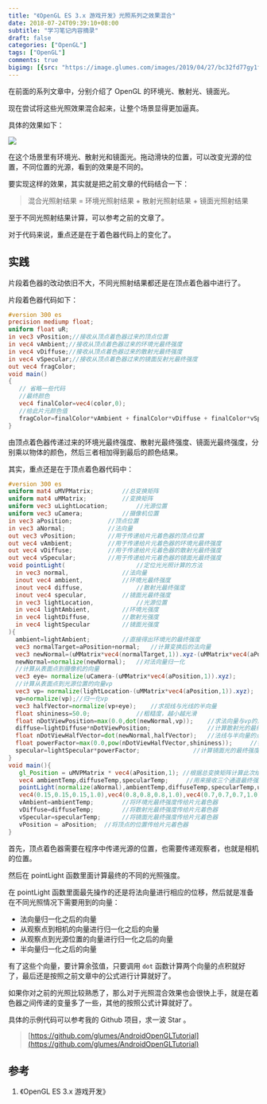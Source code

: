 ```yaml
---
title: "《OpenGL ES 3.x 游戏开发》光照系列之效果混合"
date: 2018-07-24T09:39:10+08:00
subtitle: "学习笔记内容摘录"
draft: false
categories: ["OpenGL"]
tags: ["OpenGL"]
comments: true
bigimg: [{src: "https://image.glumes.com/images/2019/04/27/bc32fd77gy1ftkvwb6q4zj20zk0nodkj.jpg", desc: ""}]
---
```



在前面的系列文章中，分别介绍了 OpenGL 的环境光、散射光、镜面光。

现在尝试将这些光照效果混合起来，让整个场景显得更加逼真。


具体的效果如下：

![](https://res.cloudinary.com/glumes-com/image/upload/v1532360616/light_mix_xmv86l.gif)

<!--more-->

在这个场景里有环境光、散射光和镜面光。拖动滑块的位置，可以改变光源的位置，不同位置的光源，看到的效果是不同的。

要实现这样的效果，其实就是把之前文章的代码结合一下：

> 混合光照射结果 = 环境光照射结果 + 散射光照射结果 + 镜面光照射结果

至于不同光照射结果计算，可以参考之前的文章了。

对于代码来说，重点还是在于着色器代码上的变化了。

## 实践

片段着色器的改动依旧不大，不同光照射结果都还是在顶点着色器中进行了。

片段着色器代码如下：

```glsl
#version 300 es
precision mediump float;
uniform float uR;
in vec3 vPosition;//接收从顶点着色器过来的顶点位置
in vec4 vAmbient;//接收从顶点着色器过来的环境光最终强度
in vec4 vDiffuse;//接收从顶点着色器过来的散射光最终强度
in vec4 vSpecular;//接收从顶点着色器过来的镜面反射光最终强度
out vec4 fragColor;
void main()
{
   // 省略一些代码
   //最终颜色
   vec4 finalColor=vec4(color,0);
   //给此片元颜色值
   fragColor=finalColor*vAmbient + finalColor*vDiffuse + finalColor*vSpecular;
}
```
由顶点着色器传递过来的环境光最终强度、散射光最终强度、镜面光最终强度，分别乘以物体的颜色，然后三者相加得到最后的颜色结果。


其实，重点还是在于顶点着色器代码中：

```glsl
#version 300 es
uniform mat4 uMVPMatrix; 		//总变换矩阵
uniform mat4 uMMatrix; 			//变换矩阵
uniform vec3 uLightLocation;		//光源位置
uniform vec3 uCamera;			//摄像机位置
in vec3 aPosition;  		//顶点位置
in vec3 aNormal;    		//法向量
out vec3 vPosition;			//用于传递给片元着色器的顶点位置
out vec4 vAmbient;			//用于传递给片元着色器的环境光最终强度
out vec4 vDiffuse;			//用于传递给片元着色器的散射光最终强度
out vec4 vSpecular;			//用于传递给片元着色器的镜面光最终强度
void pointLight(					//定位光光照计算的方法
  in vec3 normal,				//法向量
  inout vec4 ambient,			//环境光最终强度
  inout vec4 diffuse,				//散射光最终强度
  inout vec4 specular,			//镜面光最终强度
  in vec3 lightLocation,			//光源位置
  in vec4 lightAmbient,			//环境光强度
  in vec4 lightDiffuse,			//散射光强度
  in vec4 lightSpecular			//镜面光强度
){
  ambient=lightAmbient;			//直接得出环境光的最终强度
  vec3 normalTarget=aPosition+normal;	//计算变换后的法向量
  vec3 newNormal=(uMMatrix*vec4(normalTarget,1)).xyz-(uMMatrix*vec4(aPosition,1)).xyz;
  newNormal=normalize(newNormal); 	//对法向量归一化
  //计算从表面点到摄像机的向量
  vec3 eye= normalize(uCamera-(uMMatrix*vec4(aPosition,1)).xyz);
  //计算从表面点到光源位置的向量vp
  vec3 vp= normalize(lightLocation-(uMMatrix*vec4(aPosition,1)).xyz);
  vp=normalize(vp);//归一化vp
  vec3 halfVector=normalize(vp+eye);	//求视线与光线的半向量
  float shininess=50.0;				//粗糙度，越小越光滑
  float nDotViewPosition=max(0.0,dot(newNormal,vp)); 	//求法向量与vp的点积与0的最大值
  diffuse=lightDiffuse*nDotViewPosition;				//计算散射光的最终强度
  float nDotViewHalfVector=dot(newNormal,halfVector);	//法线与半向量的点积
  float powerFactor=max(0.0,pow(nDotViewHalfVector,shininess)); 	//镜面反射光强度因子
  specular=lightSpecular*powerFactor;    			//计算镜面光的最终强度
}
void main(){
   gl_Position = uMVPMatrix * vec4(aPosition,1); //根据总变换矩阵计算此次绘制此顶点位置
   vec4 ambientTemp,diffuseTemp,specularTemp;	  //用来接收三个通道最终强度的变量
   pointLight(normalize(aNormal),ambientTemp,diffuseTemp,specularTemp,uLightLocation,
   vec4(0.15,0.15,0.15,1.0),vec4(0.8,0.8,0.8,1.0),vec4(0.7,0.7,0.7,1.0));
   vAmbient=ambientTemp; 		//将环境光最终强度传给片元着色器
   vDiffuse=diffuseTemp; 		//将散射光最终强度传给片元着色器
   vSpecular=specularTemp; 		//将镜面光最终强度传给片元着色器
   vPosition = aPosition;  //将顶点的位置传给片元着色器
}
```

首先，顶点着色器需要在程序中传递光源的位置，也需要传递观察者，也就是相机的位置。

然后在 pointLight 函数里面计算最终的不同的光照强度。

在 pointLight 函数里面最先操作的还是将法向量进行相应的位移，然后就是准备在不同光照情况下需要用到的向量：

*	法向量归一化之后的向量
*	从观察点到相机的向量进行归一化之后的向量
*	从观察点到光源位置的向量进行归一化之后的向量
*   半向量归一化之后的向量


有了这些个向量，要计算余弦值，只要调用 `dot` 函数计算两个向量的点积就好了，最后还是按照之前文章中的公式进行计算就好了。

如果你对之前的光照比较熟悉了，那么对于光照混合效果也会很快上手，就是在着色器之间传递的变量多了一些，其他的按照公式计算就好了。

具体的示例代码可以参考我的 Github 项目，求一波 Star 。

> [https://github.com/glumes/AndroidOpenGLTutorial](https://github.com/glumes/AndroidOpenGLTutorial)

## 参考

1. 《OpenGL ES 3.x 游戏开发》

